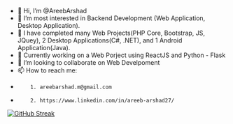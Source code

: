 - 👋 Hi, I’m @AreebArshad
- 👀 I’m most interested in Backend Development (Web Application, Desktop Application).
- 🦾 I have completed many Web Projects(PHP Core, Bootstrap, JS, JQuey), 2 Desktop Applications(C#, .NET), and 1 Android Application(Java).
- 🌱 Currently working on a Web Porject using ReactJS and Python - Flask
- 💞️ I’m looking to collaborate on Web Develpoment
- 📫 How to reach me: 
-         1. areebarshad.m@gmail.com
-         2. https://www.linkedin.com/in/areeb-arshad27/

[![GitHub Streak](https://streak-stats.demolab.com?user=AreebMughal&theme=dark)](https://git.io/streak-stats)
<!---
AreebMughal/AreebMughal is a ✨ special ✨ repository because its `README.md` (this file) appears on your GitHub profile.
You can click the Preview link to take a look at your changes.
--->
